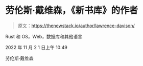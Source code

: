 # 劳伦斯·戴维森，《新书库》的作者

> 原文：<https://thenewstack.io/author/lawrence-davison/>

Rust 和 OS，Web，数据库和其他语言

2022 年 11 月 2 1 日上午 10:49

劳伦斯·戴维森
